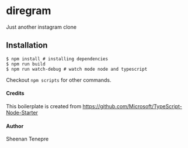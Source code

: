 # diregram
Just another instagram clone

## Installation

```
$ npm install # installing dependencies
$ npm run build
$ npm run watch-debug # watch mode node and typescript
```

Checkout `npm scripts` for other commands.

#### Credits
This boilerplate is created from https://github.com/Microsoft/TypeScript-Node-Starter

#### Author
Sheenan Tenepre

